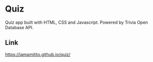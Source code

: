 # Quiz

Quiz app built with HTML, CSS and Javascript. Powered by Trivia Open Database API.

## Link
https://iamamitito.github.io/quiz/